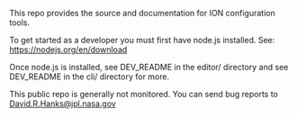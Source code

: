 This repo provides the source and documentation for ION configuration tools.

To get started as a developer you must first have node.js installed.
See: https://nodejs.org/en/download

Once node.js is installed, see DEV_README in the editor/ directory and
see DEV_README in the cli/ directory for more.

This public repo is generally not monitored. 
You can send bug reports to David.R.Hanks@jpl.nasa.gov
